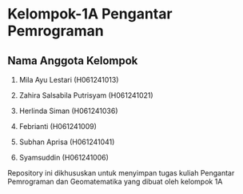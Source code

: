 # Kelompok-1A Pengantar Pemrograman
## Nama Anggota Kelompok
1. Mila Ayu Lestari (H061241013)

2. Zahira Salsabila Putrisyam (H061241021)

3. Herlinda Siman (H061241036)

4. Febrianti (H061241009)

5. Subhan Aprisa (H061241041)

6. Syamsuddin (H061241006)

Repository ini dikhususkan untuk menyimpan tugas kuliah Pengantar Pemrograman dan Geomatematika yang dibuat oleh kelompok 1A
